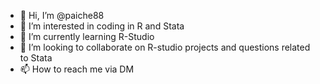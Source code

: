 - 👋 Hi, I’m @paiche88
- 👀 I’m interested in coding in R and Stata
- 🌱 I’m currently learning R-Studio
- 💞️ I’m looking to collaborate on R-studio projects and questions related to Stata
- 📫 How to reach me via DM

<!---
paiche88/paiche88 is a ✨ special ✨ repository because its `README.md` (this file) appears on your GitHub profile.
You can click the Preview link to take a look at your changes.
--->
